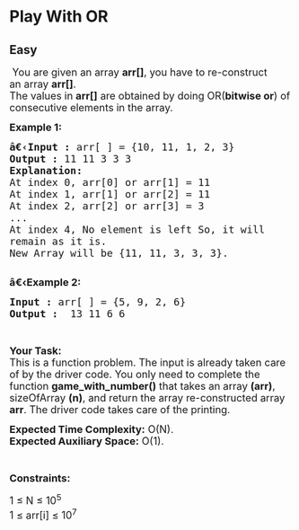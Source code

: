# Play With OR
## Easy
<div class="problem-statement">
                <p></p><p><span style="font-size:18px">&nbsp;You are given an array <strong>arr[]</strong>, you have to re-construct an&nbsp;array <strong>arr[]</strong>.<br>
The values in <strong>arr[]</strong> are obtained by doing OR(<strong>bitwise or</strong>) of consecutive elements in the array.</span></p>

<p><span style="font-size:18px"><strong>Example 1:</strong></span></p>

<pre><span style="font-size:18px"><strong>â€‹Input :</strong> arr[ ] = {10, 11, 1, 2, 3}
<strong>Output :</strong> 11 11 3 3 3
<strong>Explanation:</strong>
At index 0, arr[0] or arr[1] = 11
At index 1, arr[1] or arr[2] = 11
At index 2, arr[2] or arr[3] = 3
...
At index 4, No element is left So, it will 
remain as it is.
New Array will be {11, 11, 3, 3, 3}.
</span></pre>

<p><br>
<span style="font-size:18px"><strong>â€‹Example 2:</strong></span></p>

<pre><span style="font-size:18px"><strong>Input :</strong> arr[ ] = {5, 9, 2, 6} <strong>
Output :</strong>  13 11 6 6 </span></pre>

<p>&nbsp;</p>

<p><span style="font-size:18px"><strong>Your Task:</strong><br>
This is a function problem. The input is already taken care of by the driver code. You only need to complete the function <strong>game_with_number()</strong> that takes an array <strong>(arr)</strong>, sizeOfArray <strong>(n)</strong>, and return the array re-constructed array <strong>arr</strong>. The driver code takes care of the printing.</span></p>

<p><span style="font-size:18px"><strong>Expected Time Complexity:</strong>&nbsp;O(N).<br>
<strong>Expected Auxiliary Space:</strong>&nbsp;O(1).</span></p>

<p>&nbsp;</p>

<p><span style="font-size:18px"><strong>Constraints:</strong></span></p>

<p><span style="font-size:18px">1 ≤ N ≤ 10<sup>5</sup><br>
1 ≤ arr[i] ≤ 10<sup>7</sup></span></p>
 <p></p>
            </div>